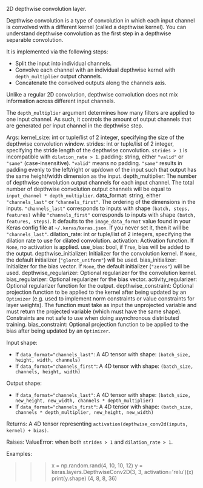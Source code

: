 2D depthwise convolution layer.

Depthwise convolution is a type of convolution in which each input channel
is convolved with a different kernel (called a depthwise kernel). You can
understand depthwise convolution as the first step in a depthwise separable
convolution.

It is implemented via the following steps:

- Split the input into individual channels.
- Convolve each channel with an individual depthwise kernel with
  `depth_multiplier` output channels.
- Concatenate the convolved outputs along the channels axis.

Unlike a regular 2D convolution, depthwise convolution does not mix
information across different input channels.

The `depth_multiplier` argument determines how many filters are applied to
one input channel. As such, it controls the amount of output channels that
are generated per input channel in the depthwise step.

Args:
    kernel_size: int or tuple/list of 2 integer, specifying the size of the
        depthwise convolution window.
    strides: int or tuple/list of 2 integer, specifying the stride length
        of the depthwise convolution. `strides > 1` is incompatible with
        `dilation_rate > 1`.
    padding: string, either `"valid"` or `"same"` (case-insensitive).
        `"valid"` means no padding. `"same"` results in padding evenly to
        the left/right or up/down of the input such that output has the same
        height/width dimension as the input.
    depth_multiplier: The number of depthwise convolution output channels
        for each input channel. The total number of depthwise convolution
        output channels will be equal to `input_channel * depth_multiplier`.
    data_format: string, either `"channels_last"` or `"channels_first"`.
        The ordering of the dimensions in the inputs. `"channels_last"`
        corresponds to inputs with shape `(batch, steps, features)`
        while `"channels_first"` corresponds to inputs with shape
        `(batch, features, steps)`. It defaults to the `image_data_format`
        value found in your Keras config file at `~/.keras/keras.json`.
        If you never set it, then it will be `"channels_last"`.
    dilation_rate: int or tuple/list of 2 integers, specifying the dilation
        rate to use for dilated convolution.
    activation: Activation function. If `None`, no activation is applied.
    use_bias: bool, if `True`, bias will be added to the output.
    depthwise_initializer: Initializer for the convolution kernel.
        If `None`, the default initializer (`"glorot_uniform"`)
        will be used.
    bias_initializer: Initializer for the bias vector. If `None`, the
        default initializer (`"zeros"`) will be used.
    depthwise_regularizer: Optional regularizer for the convolution kernel.
    bias_regularizer: Optional regularizer for the bias vector.
    activity_regularizer: Optional regularizer function for the output.
    depthwise_constraint: Optional projection function to be applied to the
        kernel after being updated by an `Optimizer` (e.g. used to implement
        norm constraints or value constraints for layer weights). The
        function must take as input the unprojected variable and must return
        the projected variable (which must have the same shape). Constraints
        are not safe to use when doing asynchronous distributed training.
    bias_constraint: Optional projection function to be applied to the
        bias after being updated by an `Optimizer`.

Input shape:
- If `data_format="channels_last"`:
    A 4D tensor with shape: `(batch_size, height, width, channels)`
- If `data_format="channels_first"`:
    A 4D tensor with shape: `(batch_size, channels, height, width)`

Output shape:
- If `data_format="channels_last"`:
    A 4D tensor with shape:
    `(batch_size, new_height, new_width, channels * depth_multiplier)`
- If `data_format="channels_first"`:
    A 4D tensor with shape:
    `(batch_size, channels * depth_multiplier, new_height, new_width)`

Returns:
    A 4D tensor representing
    `activation(depthwise_conv2d(inputs, kernel) + bias)`.

Raises:
    ValueError: when both `strides > 1` and `dilation_rate > 1`.

Examples:

>>> x = np.random.rand(4, 10, 10, 12)
>>> y = keras.layers.DepthwiseConv2D(3, 3, activation='relu')(x)
>>> print(y.shape)
(4, 8, 8, 36)
